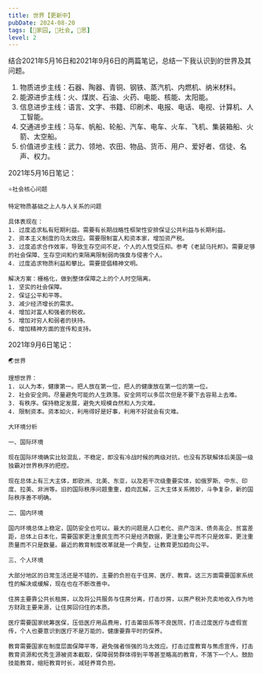 ```yaml
---
title: 世界【更新中】
pubDate: 2024-08-20
tags: [🏡家园, 👫社会, 🤔思]
level: 2
---
```


结合2021年5月16日和2021年9月6日的两篇笔记，总结一下我认识到的世界及其问题。

1. 物质进步主线：石器、陶器、青铜、钢铁、蒸汽机、内燃机、纳米材料。
2. 能源进步主线：火、煤炭、石油、火药、电能、核能、太阳能。
3. 信息进步主线：语言、文字、书籍、印刷术、电报、电话、电视、计算机、人工智能。
4. 交通进步主线：马车、帆船、轮船、汽车、电车、火车、飞机、集装箱船、火箭、太空船。
5. 价值进步主线：武力、领地、农田、物品、货币、用户、爱好者、信徒、名声、权力。

2021年5月16日笔记：
```
⭐️社会核心问题

特定物质基础之上人与人关系的问题

具体表现在：
1. 过度追求私有短期利益。需要有长期战略性框架性安排保证公共利益与长期利益。
2. 资本主义制度的马太效应。需要限制富人和资本家，增加资产税。
3. 过度追求合作效率，导致生存空间不足，个人的人性受压抑。参考《老鼠乌托邦》。需要足够的社会保障、生存空间和约束隔离限制弱肉强食与侵害个人。
4. 过度追求物质利益和攀比。需要提倡精神文明。

解决方案：栅格化，做到整体保障之上的个人时空隔离。
1. 坚实的社会保障。
2. 保证公平和平等。
3. 减少经济增长的需求。
4. 增加对富人和强者的税收。
5. 增加对穷人和弱者的扶持。
6. 增加精神方面的宣传和支持。
```

2021年9月6日笔记：
```
🌏世界

理想世界：
1. 以人为本，健康第一。把人放在第一位，把人的健康放在第一位的第一位。
2. 社会安全网。尽量避免可能的人生跌落。安全网可以多层次但是不要下去容易上去难。
3. 有秩序。保持稳定发展，避免大规模自然和人为灾难。
4. 限制资本。资本如火，利用得好是好事，利用不好就会有灾难。

大环境分析

一、国际环境

现在国际环境确实比较混乱，不稳定，即没有冷战时候的两级对抗，也没有苏联解体后美国一级独霸对世界秩序的把控。

现在总体上有三大主体，即欧洲、北美、东亚，以及若干次级重要实体，如俄罗斯、中东、印度、拉美、非洲等。旧的国际秩序问题重重，趋向瓦解，三大主体关系微妙，斗争复杂，新的国际秩序善不明确。

二、国内环境

国内环境总体上稳定，国防安全也可以。最大的问题是人口老化、资产泡沫、债务高企、贫富差距，总体上日本化，需要国家更注重民生而不只是经济数据，更注重公平而不只是效率，更注重质量而不只是数量。最近的教育制度改革就是一个典型，让教育更加趋向公平。

三、个人环境

大部分地区的日常生活还是不错的，主要的负担在于住房、医疗、教育。这三方面需要国家系统性的解决或缓解，现在也在不断改善中。

住房主要靠公共长租房，以及将公共服务与住房分离，打击炒房，以房产税补充卖地收入作为地方财政主要来源，让住房回归住的本质。

医疗需要国家统筹医保，压低医疗用品费用，打击莆田系等不良医院，打击过度医疗与虚假宣传，个人也要意识到医疗不是万能的，健康要靠平时的保养。

教育需要国家在制度层面保障平等，避免强者恒强的马太效应。打击过度教育与焦虑宣传，打击教育资源和优秀生源被资本截取，保障弱势群体得到平等甚至略高的教育，不落下一个人。鼓励技能教育，缩短教育时长，减轻养育负担。
```
